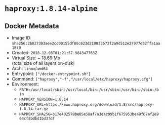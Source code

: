 # `haproxy:1.8.14-alpine`

## Docker Metadata

- Image ID: `sha256:2b827303aee2cc00155df86c623d210033673f2a9d512e27977e82ffa1aa1870`
- Created: `2018-12-08T01:21:57.964347763Z`
- Virtual Size: ~ 18.69 Mb  
  (total size of all layers on-disk)
- Arch: `linux`/`amd64`
- Entrypoint: `["/docker-entrypoint.sh"]`
- Command: `["haproxy","-f","/usr/local/etc/haproxy/haproxy.cfg"]`
- Environment:
  - `PATH=/usr/local/sbin:/usr/local/bin:/usr/sbin:/usr/bin:/sbin:/bin`
  - `HAPROXY_VERSION=1.8.14`
  - `HAPROXY_URL=https://www.haproxy.org/download/1.8/src/haproxy-1.8.14.tar.gz`
  - `HAPROXY_SHA256=b17e402578be85e58af7a3eac99b1f675953bea9f67af2e964cf8bdbd1bd3fdf`
